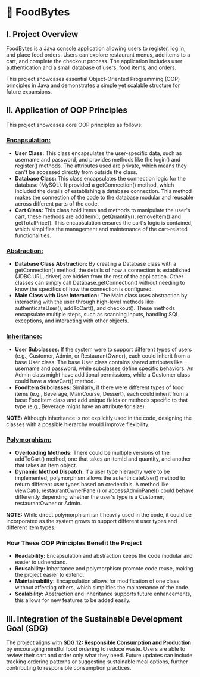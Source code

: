 # 🍔 FoodBytes
## **I. Project Overview**
FoodBytes is a Java console application allowing users to register, log in, and place food orders. Users can explore restaurant menus, add items to a cart, and complete the checkout process. The application includes user authentication and a small database of users, food items, and orders.

This project showcases essential Object-Oriented Programming (OOP) principles in Java and demonstrates a simple yet scalable structure for future expansions.

## **II. Application of OOP Principles**
This project showcases core OOP principles as follows:

### <ins>**Encapsulation:** </ins> 

- **User Class:** This class encapsulates the user-specific data, such as username and password, and provides methods like the login() and register() methods. The attributes used are private, which means they can't be accessed directly from outside the class.
- **Database Class:** This class encapsulates the connection logic for the database (MySQL). It provided a getConnection() method, which included the details of establishing a database connection. This method makes the connection of the code to the database modular and reusable across different parts of the code.
- **Cart Class:** This class hold items and methods to manipulate the user's cart, these methods are addItem(), getQuantity(), removeItem() and getTotalPrice(). This encapsulation ensures the cart's logic is contained, which simplifies the management and maintenance of the cart-related functionalities.

### <ins>**Abstraction:**</ins> 
- **Database Class Abstraction:** By creating a Database class with a getConnection() method, the details of how a connection is established (JDBC URL, driver) are hidden from the rest of the application. Other classes can simply call Database.getConnection() without needing to know the specifics of how the connection is configured.
- **Main Class with User Interaction:** The Main class uses abstraction by interacting with the user through high-level methods like authenticateUser(), addToCart(), and checkout(). These methods encapsulate multiple steps, such as scanning inputs, handling SQL exceptions, and interacting with other objects.

### <ins>**Inheritance:**</ins> 
- **User Subclasses:** If the system were to support different types of users (e.g., Customer, Admin, or RestaurantOwner), each could inherit from a base User class. The base User class contains shared attributes like username and password, while subclasses define specific behaviors. An Admin class might have additional permissions, while a Customer class could have a viewCart() method.
- **FoodItem Subclasses:** Similarly, if there were different types of food items (e.g., Beverage, MainCourse, Dessert), each could inherit from a base FoodItem class and add unique fields or methods specific to that type (e.g., Beverage might have an attribute for size).

**NOTE:** Although inheritance is not explicitly used in the code, designing the classes with a possible hierarchy would improve flexibility.

### <ins>**Polymorphism:**</ins> 
- **Overloading Methods:** There could be multiple versions of the addToCart() method, one that takes an itemId and quantity, and another that takes an Item object.
- **Dynamic Method Dispatch:** If a user type hierarchy were to be implemented, polymorphism allows the autenthicateUser() method to return different user types based on credentials. A method like viewCat(), restaurantOwnerPanel() or accessAdminPanel() could behave differently depending whether the user's type is a Customer, restaurantOwner or Admin.

**NOTE:** While direct polymorphism isn't heavily used in the code, it could be incorporated as the system grows to support different user types and different item types.

### How These OOP Principles Benefit the Project
- **Readability:** Encapsulation and abstraction keeps the code modular and easier to udnerstand.
- **Reusability:** Inheritance and polymorphism promote code reuse, making the project easier to extend.
- **Maintainability:** Encapsulation allows for modification of one class without affecting others, which simplifies the maintenance of the code.
- **Scalability:** Abstraction and inheritance supports future enhancements, this allows for new features to be added easily. 

## III. Integration of the Sustainable Development Goal (SDG)
The project aligns with <ins>**SDG 12: Responsible Consumption and Production**</ins> by encouraging mindful food ordering to reduce waste. Users are able to review their cart and order only what they need. Future updates can include tracking ordering patterns or suggesting sustainable meal options, further contributing to responsible consumption practices.
